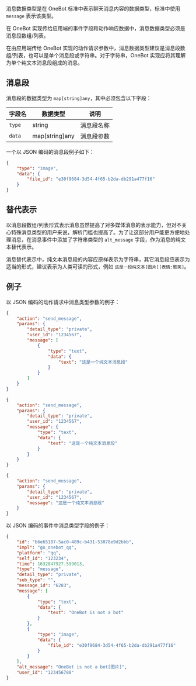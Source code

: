消息数据类型是在 OneBot 标准中表示聊天消息内容的数据类型，标准中使用 `message` 表示该类型。

在 OneBot 实现传给应用端的事件字段和动作响应数据中，消息数据类型必须是消息段数组/列表。

在由应用端传给 OneBot 实现的动作请求参数中，消息数据类型建议是消息段数组/列表，也可以是单个消息段或字符串。对于字符串，OneBot 实现应将其理解为单个纯文本消息段组成的消息。

## 消息段

消息段的数据类型为 `map[string]any`，其中必须包含以下字段：

字段名 | 数据类型 | 说明
--- | --- | ---
`type` | string | 消息段名称
`data` | map[string]any | 消息段参数

一个以 JSON 编码的消息段例子如下：

```json
{
    "type": "image",
    "data": {
        "file_id": "e30f9684-3d54-4f65-b2da-db291a477f16"
    }
}
```

## 替代表示

以消息段数组/列表形式表示消息虽然提高了对多媒体消息的表示能力，但对不关心特殊消息类型的用户来说，解析门槛也提高了。为了让这部分用户能更方便地处理消息，在消息事件中添加了字符串类型的 `alt_message` 字段，作为消息的纯文本替代表示。

消息替代表示中，纯文本消息段的内容应原样表示为字符串，其它消息段应表示为适当的形式，建议表示为人类可读的形式，例如 `这是一段纯文本[图片][表情:憨笑]`。

## 例子

以 JSON 编码的动作请求中消息类型参数的例子：

```json
{
    "action": "send_message",
    "params": {
        "detail_type": "private",
        "user_id": "1234567",
        "message": [
            {
                "type": "text",
                "data": {
                    "text": "这是一个纯文本消息段"
                }
            }
        ]
    }
}
```

```json
{
    "action": "send_message",
    "params": {
        "detail_type": "private",
        "user_id": "1234567",
        "message": {
            "type": "text",
            "data": {
                "text": "这是一个纯文本消息段"
            }
        }
    }
}
```

```json
{
    "action": "send_message",
    "params": {
        "detail_type": "private",
        "user_id": "1234567",
        "message": "这是一个纯文本消息段"
    }
}
```

以 JSON 编码的事件中消息类型字段的例子：

```json
{
    "id": "b6e65187-5ac0-489c-b431-53078e9d2bbb",
    "impl": "go_onebot_qq",
    "platform": "qq",
    "self_id": "123234",
    "time": 1632847927.599013,
    "type": "message",
    "detail_type": "private",
    "sub_type": "",
    "message_id": "6283",
    "message": [
        {
            "type": "text",
            "data": {
                "text": "OneBot is not a bot"
            }
        },
        {
            "type": "image",
            "data": {
                "file_id": "e30f9684-3d54-4f65-b2da-db291a477f16"
            }
        }
    ],
    "alt_message": "OneBot is not a bot[图片]",
    "user_id": "123456788"
}
```
